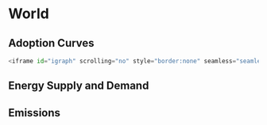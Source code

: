 



# World 
  

## Adoption Curves


```python
<iframe id="igraph" scrolling="no" style="border:none" seamless="seamless" src= "demand-baseline-" + iea_region_list[i].replace(" ","") + ".html" height="500" width="150%"></iframe>
``` 

## Energy Supply and Demand
  

## Emissions
